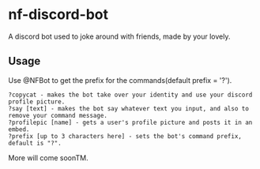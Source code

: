 # nf-discord-bot
A discord bot used to joke around with friends, made by your lovely.

## Usage
Use @NFBot to get the prefix for the commands(default prefix = '?').
```
?copycat - makes the bot take over your identity and use your discord profile picture.
?say [text] - makes the bot say whatever text you input, and also to remove your command message.
?profilepic [name] - gets a user's profile picture and posts it in an embed.
?prefix [up to 3 characters here] - sets the bot's command prefix, default is "?".
```

More will come soonTM.
